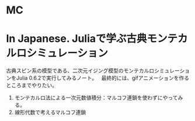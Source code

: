 # MC
# In Japanese. Juliaで学ぶ古典モンテカルロシミュレーション
古典スピン系の模型である、二次元イジング模型のモンテカルロシミュレーションをJulia 0.6.2で実行してみるノート。  
最終的には、gifアニメーションを作るところまでやりたい。


1. モンテカルロ法による一次元数値積分：マルコフ連鎖を使わずにやってみる。
2. 線形代数で考えるマルコフ連鎖

